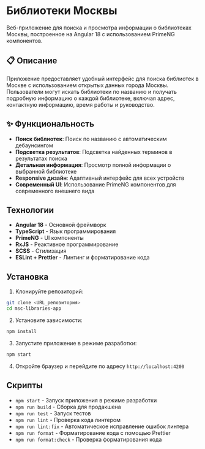 # Библиотеки Москвы

Веб-приложение для поиска и просмотра информации о библиотеках Москвы, построенное на Angular 18 с использованием PrimeNG компонентов.

## 📋 Описание

Приложение предоставляет удобный интерфейс для поиска библиотек в Москве с использованием открытых данных города Москвы. Пользователи могут искать библиотеки по названию и получать подробную информацию о каждой библиотеке, включая адрес, контактную информацию, время работы и руководство.

## ✨ Функциональность

- **Поиск библиотек**: Поиск по названию с автоматическим дебаунсингом
- **Подсветка результатов**: Подсветка найденных терминов в результатах поиска
- **Детальная информация**: Просмотр полной информации о выбранной библиотеке
- **Responsive дизайн**: Адаптивный интерфейс для всех устройств
- **Современный UI**: Использование PrimeNG компонентов для современного внешнего вида

## Технологии

- **Angular 18** - Основной фреймворк
- **TypeScript** - Язык программирования
- **PrimeNG** - UI компоненты
- **RxJS** - Реактивное программирование
- **SCSS** - Стилизация
- **ESLint + Prettier** - Линтинг и форматирование кода

## Установка

1. Клонируйте репозиторий:
```bash
git clone <URL_репозитория>
cd msc-libraries-app
```

2. Установите зависимости:
```bash
npm install
```

3. Запустите приложение в режиме разработки:
```bash
npm start
```

4. Откройте браузер и перейдите по адресу `http://localhost:4200`

## Скрипты

- `npm start` - Запуск приложения в режиме разработки
- `npm run build` - Сборка для продакшена
- `npm run test` - Запуск тестов
- `npm run lint` - Проверка кода линтером
- `npm run lint:fix` - Автоматическое исправление ошибок линтера
- `npm run format` - Форматирование кода с помощью Prettier
- `npm run format:check` - Проверка форматирования кода
